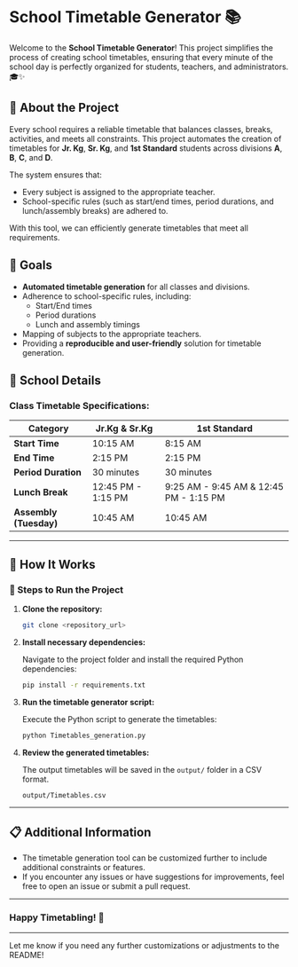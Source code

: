 # School Timetable Generator 📚

Welcome to the **School Timetable Generator**! This project simplifies the process of creating school timetables, ensuring that every minute of the school day is perfectly organized for students, teachers, and administrators. 🎓✨

## 🌟 About the Project

Every school requires a reliable timetable that balances classes, breaks, activities, and meets all constraints. This project automates the creation of timetables for **Jr. Kg**, **Sr. Kg**, and **1st Standard** students across divisions **A**, **B**, **C**, and **D**.

The system ensures that:
- Every subject is assigned to the appropriate teacher.
- School-specific rules (such as start/end times, period durations, and lunch/assembly breaks) are adhered to.

With this tool, we can efficiently generate timetables that meet all requirements.

## 🎯 Goals

- **Automated timetable generation** for all classes and divisions.
- Adherence to school-specific rules, including:
  - Start/End times
  - Period durations
  - Lunch and assembly timings
- Mapping of subjects to the appropriate teachers.
- Providing a **reproducible and user-friendly** solution for timetable generation.

## 🏫 School Details

### Class Timetable Specifications:
| Category            | Jr.Kg & Sr.Kg                 | 1st Standard                  |
|---------------------|-------------------------------|-------------------------------|
| **Start Time**       | 10:15 AM                      | 8:15 AM                       |
| **End Time**         | 2:15 PM                       | 2:15 PM                       |
| **Period Duration**  | 30 minutes                    | 30 minutes                    |
| **Lunch Break**      | 12:45 PM - 1:15 PM            | 9:25 AM - 9:45 AM & 12:45 PM - 1:15 PM |
| **Assembly (Tuesday)**| 10:45 AM                     | 10:45 AM                      |

---

## 🔧 How It Works

### 🚀 Steps to Run the Project

1. **Clone the repository:**

   ```bash
   git clone <repository_url>
   ```

2. **Install necessary dependencies:**

   Navigate to the project folder and install the required Python dependencies:

   ```bash
   pip install -r requirements.txt
   ```

3. **Run the timetable generator script:**

   Execute the Python script to generate the timetables:

   ```bash
   python Timetables_generation.py
   ```

4. **Review the generated timetables:**

   The output timetables will be saved in the `output/` folder in a CSV format.

   ```bash
   output/Timetables.csv
   ```

---

## 📋 Additional Information

- The timetable generation tool can be customized further to include additional constraints or features.
- If you encounter any issues or have suggestions for improvements, feel free to open an issue or submit a pull request.

---

### Happy Timetabling! 🎉

---

Let me know if you need any further customizations or adjustments to the README!
